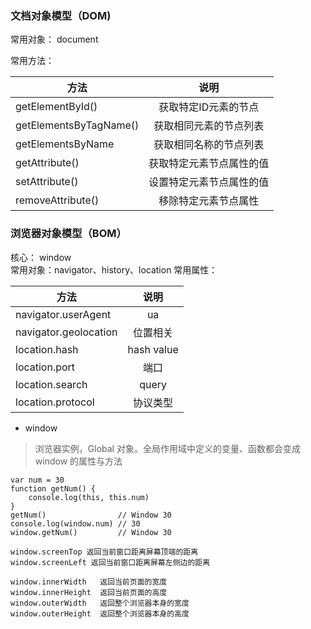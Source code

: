 ### 文档对象模型（DOM)

常用对象： document  

常用方法：

| 方法 | 说明 | 
| ------------- |:-------------:| 
| getElementById() | 获取特定ID元素的节点 | 
| getElementsByTagName() | 获取相同元素的节点列表 | 
| getElementsByName | 获取相同名称的节点列表 | 
| getAttribute() | 获取特定元素节点属性的值 | 
| setAttribute() | 设置特定元素节点属性的值 | 
| removeAttribute() | 移除特定元素节点属性 |




### 浏览器对象模型（BOM）

核心： window  
常用对象：navigator、history、location
常用属性：

| 方法 | 说明 | 
| ------------- |:-------------:| 
| navigator.userAgent | ua | 
| navigator.geolocation | 位置相关 | 
| location.hash | hash value | 
| location.port | 端口 | 
| location.search | query | 
| location.protocol | 协议类型 |


- window

> 浏览器实例，Global 对象。全局作用域中定义的变量、函数都会变成 window 的属性与方法

```
var num = 30
function getNum() {
    console.log(this, this.num)
}
getNum()                // Window 30
console.log(window.num) // 30
window.getNum()         // Window 30
```

```
window.screenTop 返回当前窗口距离屏幕顶端的距离
window.screenLeft 返回当前窗口距离屏幕左侧边的距离

window.innerWidth   返回当前页面的宽度
window.innerHeight  返回当前页面的高度
window.outerWidth   返回整个浏览器本身的宽度
window.outerHeight  返回整个浏览器本身的高度
```